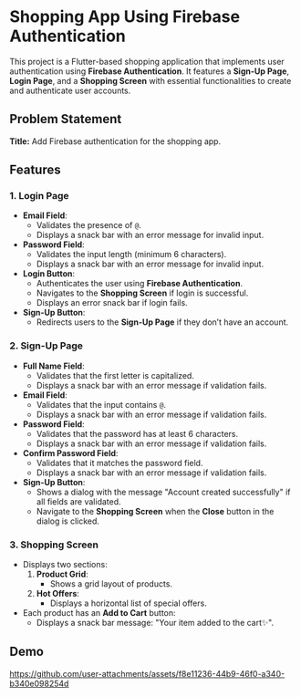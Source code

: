 # Shopping App Using Firebase Authentication

This project is a Flutter-based shopping application that implements user authentication using **Firebase Authentication**. It features a **Sign-Up Page**, **Login Page**, and a **Shopping Screen** with essential functionalities to create and authenticate user accounts.


## Problem Statement

**Title:**  Add Firebase authentication for the shopping app.



## Features

### 1. **Login Page**
- **Email Field**:
  - Validates the presence of `@`.
  - Displays a snack bar with an error message for invalid input.
- **Password Field**:
  - Validates the input length (minimum 6 characters).
  - Displays a snack bar with an error message for invalid input.
- **Login Button**:
  - Authenticates the user using **Firebase Authentication**.
  - Navigates to the **Shopping Screen** if login is successful.
  - Displays an error snack bar if login fails.
- **Sign-Up Button**:
  - Redirects users to the **Sign-Up Page** if they don’t have an account.



### 2. **Sign-Up Page**
- **Full Name Field**:
  - Validates that the first letter is capitalized.
  - Displays a snack bar with an error message if validation fails.
- **Email Field**:
  - Validates that the input contains `@`.
  - Displays a snack bar with an error message if validation fails.
- **Password Field**:
  - Validates that the password has at least 6 characters.
  - Displays a snack bar with an error message if validation fails.
- **Confirm Password Field**:
  - Validates that it matches the password field.
  - Displays a snack bar with an error message if validation fails.
- **Sign-Up Button**:
  - Shows a dialog with the message "Account created successfully" if all fields are validated.
  - Navigate to the **Shopping Screen** when the **Close** button in the dialog is clicked.




### 3. **Shopping Screen**
- Displays two sections:
  1. **Product Grid**:
     - Shows a grid layout of products.
  2. **Hot Offers**:
     - Displays a horizontal list of special offers.
- Each product has an **Add to Cart** button:
  - Displays a snack bar message: "Your item added to the cart✨".





## Demo
https://github.com/user-attachments/assets/f8e11236-44b9-46f0-a340-b340e098254d

